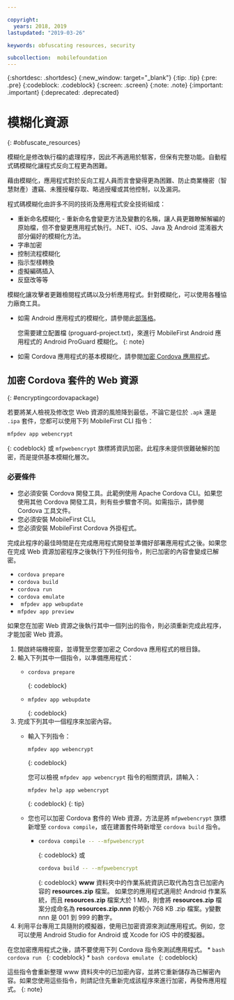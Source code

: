 ```yaml
---

copyright:
  years: 2018, 2019
lastupdated: "2019-03-26"

keywords: obfuscating resources, security

subcollection:  mobilefoundation
---
```


{:shortdesc: .shortdesc}
{:new_window: target="_blank"}
{:tip: .tip}
{:pre: .pre}
{:codeblock: .codeblock}
{:screen: .screen}
{:note: .note}
{:important: .important}
{:deprecated: .deprecated}

# 模糊化資源
{: #obfuscate_resources}

模糊化是修改執行檔的處理程序，因此不再適用於駭客，但保有完整功能。自動程式碼模糊化讓程式反向工程更為困難。

藉由模糊化，應用程式對於反向工程人員而言會變得更為困難、防止商業機密（智慧財產）遭竊、未獲授權存取、略過授權或其他控制，以及漏洞。

程式碼模糊化由許多不同的技術及應用程式安全技術組成：

* 重新命名模糊化 - 重新命名會變更方法及變數的名稱，讓人員更難瞭解解編的原始檔，但不會變更應用程式執行。.NET、iOS、Java 及 Android 混淆器大部分偏好的模糊化方法。
* 字串加密
* 控制流程模糊化
* 指示型樣轉換
* 虛擬編碼插入
* 反竄改等等

模糊化讓攻擊者更難檢閱程式碼以及分析應用程式。針對模糊化，可以使用各種協力廠商工具。

* 如需 Android 應用程式的模糊化，請參閱此[部落格](https://mobilefirstplatform.ibmcloud.com/blog/2016/09/19/mfp-80-obfuscating-android-code-with-proguard/)。
    

  您需要建立配置檔 (proguard-project.txt)，來進行 MobileFirst Android 應用程式的 Android ProGuard 模糊化。
  {: note}

* 如需 Cordova 應用程式的基本模糊化，請參閱[加密 Cordova 應用程式](#encryptingcordovapackage)。

## 加密 Cordova 套件的 Web 資源
{: #encryptingcordovapackage}

若要將某人檢視及修改您 Web 資源的風險降到最低，不論它是位於 `.apk` 還是 `.ipa` 套件，您都可以使用下列 MobileFirst CLI 指令：
```bash
mfpdev app webencrypt
```
{: codeblock}
或 `mfpwebencrypt` 旗標將資訊加密。此程序未提供很難破解的加密，而是提供基本模糊化層次。

### 必要條件

* 您必須安裝 Cordova 開發工具。此範例使用 Apache Cordova CLI。如果您使用其他 Cordova 開發工具，則有些步驟會不同。如需指示，請參閱 Cordova 工具文件。
* 您必須安裝 MobileFirst CLI。
* 您必須安裝 MobileFirst Cordova 外掛程式。

完成此程序的最佳時間是在完成應用程式開發並準備好部署應用程式之後。如果您在完成 Web 資源加密程序之後執行下列任何指令，則已加密的內容會變成已解密。

* `cordova prepare`
* `cordova build`
* `cordova run`
* `cordova emulate`
* `  mfpdev app webupdate
  `
* `mfpdev app preview
`

如果您在加密 Web 資源之後執行其中一個列出的指令，則必須重新完成此程序，才能加密 Web 資源。

1. 開啟終端機視窗，並導覽至您要加密之 Cordova 應用程式的根目錄。
2. 輸入下列其中一個指令，以準備應用程式：
    * ```bash
      cordova prepare
      ```
      {: codeblock}
    * ```bash
      mfpdev app webupdate
      ```
      {: codeblock}
3. 完成下列其中一個程序來加密內容。
    * 輸入下列指令：
      ```bash
      mfpdev app webencrypt
      ```
      {: codeblock}

      您可以檢視 `mfpdev app webencrypt` 指令的相關資訊，請輸入：
      ```bash
      mfpdev help app webencrypt
      ```
      {: codeblock}
      {: tip}

    * 您也可以加密 Cordova 套件的 Web 資源，方法是將 `mfpwebencrypt` 旗標新增至 `cordova compile`，或在建置套件時新增至 `cordova build` 指令。
       * ```bash
         cordova compile -- --mfpwebencrypt
         ```
         {: codeblock}
         或
         ```bash
         cordova build -- --mfpwebencrypt
         ```
         {: codeblock}
         **www** 資料夾中的作業系統資訊已取代為包含已加密內容的 **resources.zip** 檔案。
         如果您的應用程式適用於 Android 作業系統，而且 **resources.zip** 檔案大於 1 MB，則會將 **resources.zip** 檔案分成命名為 **resources.zip.nnn** 的較小 768 KB .zip 檔案。y變數 nnn 是 001 到 999 的數字。
4. 利用平台專用工具隨附的模擬器，使用已加密資源來測試應用程式。例如，您可以使用 Android Studio for Android 或 Xcode for iOS 中的模擬器。

在您加密應用程式之後，請不要使用下列 Cordova 指令來測試應用程式。
    * ```bash
      cordova run
      ```
      {: codeblock}
    * ```bash
      cordova emulate
      ```
      {: codeblock}

這些指令會重新整理 www 資料夾中的已加密內容，並將它重新儲存為已解密內容。如果您使用這些指令，則請記住先重新完成該程序來進行加密，再發佈應用程式。
{: note}
